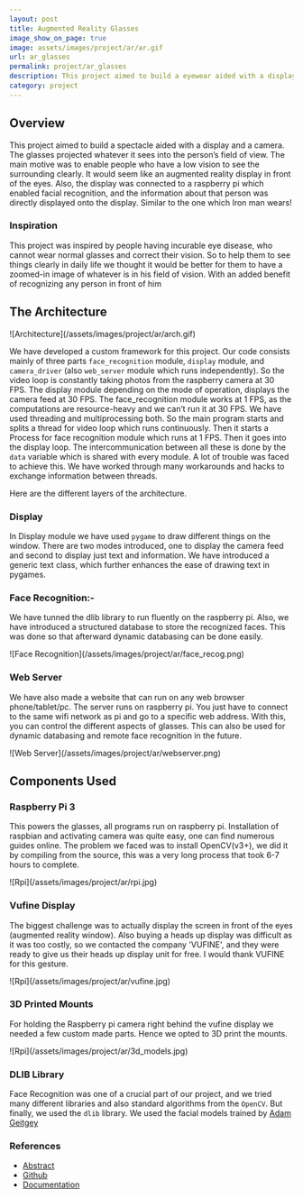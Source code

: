```yaml
---
layout: post
title: Augmented Reality Glasses
image_show_on_page: true
image: assets/images/project/ar/ar.gif
url: ar_glasses
permalink: project/ar_glasses
description: This project aimed to build a eyewear aided with a display and a camera. Its main motive is to enable people having low vision to see the surrounding clearly.
category: project
---
```


## Overview

  This project aimed to build a spectacle aided with a display and a camera. The glasses projected whatever it sees into the person’s field of view. The main motive was to enable people who have a low vision to see the surrounding clearly. It would seem like an augmented reality display in front of the eyes. Also, the display was connected to a raspberry pi which enabled facial recognition, and the information about that person was directly displayed onto the display. Similar to the one which Iron man wears!

### Inspiration

  This project was inspired by people having incurable eye disease, who cannot wear normal glasses and correct their vision. So to help them to see things clearly in daily life we thought it would be better for them to have a zoomed-in image of whatever is in his field of vision. With an added benefit of recognizing any person in front of him

## The Architecture

  <span class="image fit">
    ![Architecture](/assets/images/project/ar/arch.gif)
  </span>

  We have developed a custom framework for this project. Our code consists mainly of three parts `face_recognition` module, `display` module, and `camera_driver` (also `web_server` module which runs independently). So the video loop is constantly taking photos from the raspberry camera at 30 FPS. The display module depending on the mode of operation, displays the camera feed at 30 FPS. The face_recognition module works at 1 FPS, as the computations are resource-heavy and we can’t run it at 30 FPS. We have used threading and multiprocessing both. So the main program starts and splits a thread for video loop which runs continuously. Then it starts a Process for face recognition module which runs at 1 FPS. Then it goes into the display loop. The intercommunication between all these is done by the `data` variable which is shared with every module. A lot of trouble was faced to achieve this. We have worked through many workarounds and hacks to exchange information between threads.

  Here are the different layers of the architecture.

### Display

  In Display module we have used `pygame` to draw different things on the window. There are two modes introduced, one to display the camera feed and second to display just text and information. We have introduced a generic text class, which further enhances the ease of drawing text in pygames.

### Face Recognition:-

  We have tunned the dlib library to run fluently on the raspberry pi. Also, we have introduced a structured database to store the recognized faces. This was done so that afterward dynamic databasing can be done easily.

  <span class="image fit">
    ![Face Recognition](/assets/images/project/ar/face_recog.png)
  </span>

### Web Server

  We have also made a website that can run on any web browser phone/tablet/pc. The server runs on raspberry pi. You just have to connect to the same wifi network as pi and go to a specific web address. With this, you can control the different aspects of glasses. This can also be used for dynamic databasing and remote face recognition in the future.

  <span class="image fit">
    ![Web Server](/assets/images/project/ar/webserver.png)
  </span>


## Components Used

### Raspberry Pi 3

  This powers the glasses, all programs run on raspberry pi. Installation of raspbian and activating camera was quite easy, one can find numerous guides online. The problem we faced was to install OpenCV(v3+), we did it by compiling from the source, this was a very long process that took 6-7 hours to complete.

  <span class="image fit">
    ![Rpi](/assets/images/project/ar/rpi.jpg)
  </span>

### Vufine Display

  The biggest challenge was to actually display the screen in front of the eyes (augmented reality window). Also buying a heads up display was difficult as it was too costly, so we contacted the company 'VUFINE', and they were ready to give us their heads up display unit for free. I would thank VUFINE for this gesture.

  <span class="image fit">
    ![Rpi](/assets/images/project/ar/vufine.jpg)
  </span>

### 3D Printed Mounts

  For holding the Raspberry pi camera right behind the vufine display we needed a few custom made parts. Hence we opted to 3D print the mounts.

  <span class="image fit">
    ![Rpi](/assets/images/project/ar/3d_models.jpg)
  </span>

### DLIB Library

  Face Recognition was one of a crucial part of our project, and we tried many different libraries and also standard algorithms from the `OpenCV`. But finally, we used the `dlib` library. We used the facial models trained by [Adam Geitgey](https://github.com/ageitgey/)

### References

<ul class="actions fit">
  <li><a href="https://docs.google.com/document/d/119tF4hsVYfIseQLEynLZiuRH2OAPsMJEiyEhomz3WPc/edit?usp=sharing" class="button special fit">Abstract</a></li>
  <li><a href="https://github.com/Parth1811/ar_glasses" class="button special fit">Github</a></li>
  <li><a href="https://docs.google.com/document/d/e/2PACX-1vSJm3iGaP9p2oE4Dkf6_g-AjQo2yeSR4TtwmQUu0zLUEXUNirP0IfndCtOB6DAzWju5kSM2lOHZfcnG/pub" class="button special fit">Documentation</a></li>
</ul>
